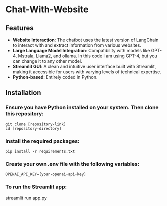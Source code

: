 # Chat-With-Website

## Features

- **Website Interaction**: The chatbot uses the latest version of LangChain to interact with and extract information from various websites.
- **Large Language Model Integration**: Compatibility with models like GPT-4, Mstrala, Llama2, and ollama. In this code I am using GPT-4, but you can change it to any other model.
- **Streamlit GUI**: A clean and intuitive user interface built with Streamlit, making it accessible for users with varying levels of technical expertise.
- **Python-based**: Entirely coded in Python.

## Installation

### Ensure you have Python installed on your system. Then clone this repository:
```console
git clone [repository-link]
cd [repository-directory]
```
### Install the required packages:
```console
pip install -r requirements.txt
```
### Create your own .env file with the following variables:
```console
OPENAI_API_KEY=[your-openai-api-key]
```
### To run the Streamlit app:
streamlit run app.py
